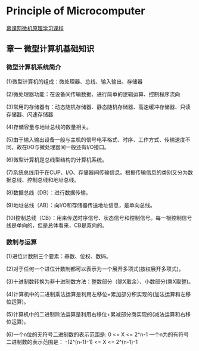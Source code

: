 # Principle of Microcomputer

[慕课网微机原理学习课程](https://www.icourse163.org/learn/JLU-1002056024?tid=1002784152#/learn/announce)

## 章一 微型计算机基础知识

### 微型计算机系统简介

(1)微型计算机的组成：微处理器、总线、输入输出、存储器

(2)微处理器功能：在设备间传输数据、进行简单的逻辑运算、控制程序流向

(3)常用的存储器有：动态随机存储器、静态随机存储器、高速缓冲存储器、只读存储器、闪速存储器

(4)存储容量与地址总线的数量相关。

(5)由于输入输出设备一般与主机的信号电平格式、时序、工作方式、传输速度不同，故在I/O与微处理器间一般还有I/O接口。

(6)微型计算机是总线型结构的计算机系统。

(7)系统总线用于在CUP、I/O、存储器间传输信息。根据传输信息的类别又分为数据总线、控制总线和地址总线。

(8)数据总线（DB）：进行数据传输。

(9)地址总线（AB）：向I/O和存储器传送地址信息，是单向总线。

(10)控制总线（CB）：用来传送时序信号、状态信号和控制信号。每一根控制信号线是单向的，但是总体看来，CB是双向的。

### 数制与运算

(1)进位计数制三个要素：基数、位权、数码。

(2)对于任何一个进位计数制都可以表示为一个展开多项式(按权展开多项式)。

(3)十进制数转换为非十进制数方法：整数部分（除X取余）、小数部分(乘X取整)。

(4)计算机中的二进制乘法运算是利用左移位+累加部分积实现的(加法运算和左移位运算)。

(5)计算机中的二进制除法运算是利用右移位+累减部分商实现的(减法运算和右移位运算)。

(6)一个n位的无符号二进制数的表示范围是:     0 <= X <= 2^n-1
   一个n为的有符号二进制数的表示范围是：    -(2^(n-1)-1) <= X <= 2^(n-1)-1
   

   
   


